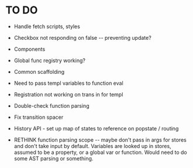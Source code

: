 # TO DO

- Handle fetch scripts, styles
- Checkbox not responding on false -- preventing update?
- Components
- Global func registry working?
- Common scaffolding
- Need to pass templ variables to function eval
- Registration not working on trans in for templ

- Double-check function parsing
- Fix transition spacer
- History API - set up map of states to reference on popstate / routing

- RETHINK function parsing scope -- maybe don't pass in args for stores and don't take input by default. Variables are looked up in stores, assumed to be a property, or a global var or function. Would need to do some AST parsing or something.
